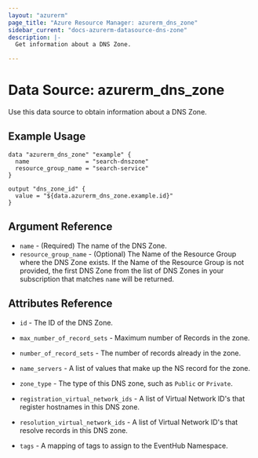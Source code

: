```yaml
---
layout: "azurerm"
page_title: "Azure Resource Manager: azurerm_dns_zone"
sidebar_current: "docs-azurerm-datasource-dns-zone"
description: |-
  Get information about a DNS Zone.

---
```


# Data Source: azurerm_dns_zone

Use this data source to obtain information about a DNS Zone.

## Example Usage

```hcl
data "azurerm_dns_zone" "example" {
  name                = "search-dnszone"
  resource_group_name = "search-service"
}

output "dns_zone_id" {
  value = "${data.azurerm_dns_zone.example.id}"
}
```

## Argument Reference

* `name` - (Required) The name of the DNS Zone.
* `resource_group_name` - (Optional) The Name of the Resource Group where the DNS Zone exists.
If the Name of the Resource Group is not provided, the first DNS Zone from the list of DNS Zones
in your subscription that matches `name` will be returned.

## Attributes Reference

* `id` - The ID of the DNS Zone.

* `max_number_of_record_sets` - Maximum number of Records in the zone.
* `number_of_record_sets` - The number of records already in the zone.
* `name_servers` - A list of values that make up the NS record for the zone.
* `zone_type` - The type of this DNS zone, such as `Public` or `Private`.
* `registration_virtual_network_ids` - A list of Virtual Network ID's that register hostnames in this DNS zone.
* `resolution_virtual_network_ids` - A list of Virtual Network ID's that resolve records in this DNS zone.
* `tags` - A mapping of tags to assign to the EventHub Namespace.
